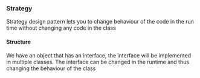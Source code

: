 ### Strategy

Strategy design pattern lets you to change behaviour of the code in the run time without changing any code in the class

#### Structure

We have an object that has an interface, the interface will be implemented in multiple classes. The interface can be changed in the runtime and thus changing the behaviour of the class